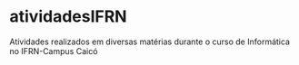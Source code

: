 # atividadesIFRN
Atividades realizados em diversas matérias durante o curso de Informática no IFRN-Campus Caicó
